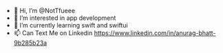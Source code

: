 - 👋 Hi, I’m @NotTfueee
- 👀 I’m interested in app development 
- 🌱 I’m currently learning swift and swiftui
- 📫 Can Text Me on Linkedin https://www.linkedin.com/in/anurag-bhatt-9b285b23a


<!---
NotTfueee/NotTfueee is a ✨ special ✨ repository because its `README.md` (this file) appears on your GitHub profile.
You can click the Preview link to take a look at your changes.
--->
